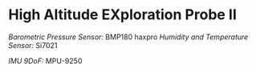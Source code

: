 # **H**igh **A**ltitude E**X**ploration **Pro**be II

*Barometric Pressure Sensor:* BMP180
haxpro
*Humidity and Temperature Sensor:* Si7021

*IMU 9DoF:* MPU-9250

